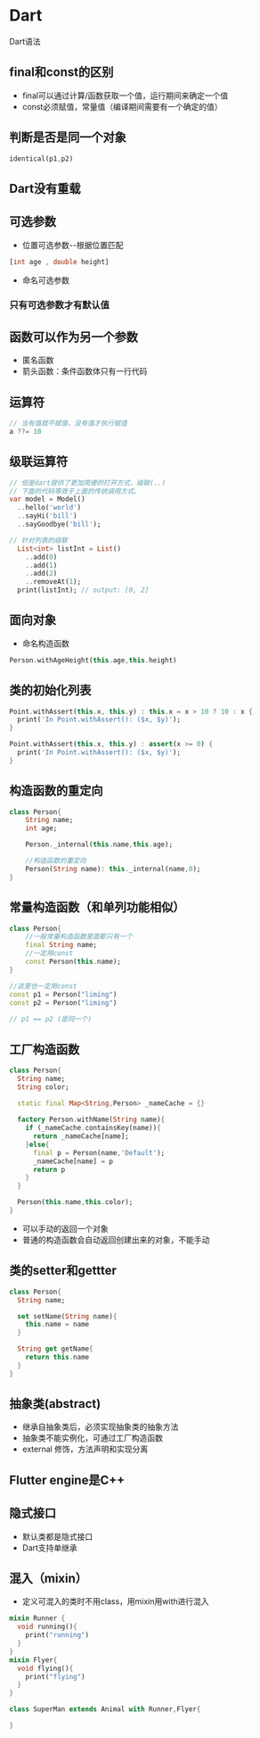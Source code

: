 # Dart
Dart语法
## final和const的区别
- final可以通过计算/函数获取一个值，运行期间来确定一个值
- const必须赋值，常量值（编译期间需要有一个确定的值）

## 判断是否是同一个对象
```dart
identical(p1,p2)
``` 
## Dart没有重载
## 可选参数
- 位置可选参数--根据位置匹配
```dart
[int age , double height]
```
- 命名可选参数
### 只有可选参数才有默认值
## 函数可以作为另一个参数
- 匿名函数
- 箭头函数：条件函数体只有一行代码
## 运算符
```dart
// 当有值就不赋值，没有值才执行赋值
a ??= 10
```
## 级联运算符
```dart
// 但是dart提供了更加简便的打开方式，级联(..)
// 下面的代码等效于上面的传统调用方式。
var model = Model()
  ..hello('world')
  ..sayHi('bill')
  ..sayGoodbye('bill');

// 针对列表的级联
  List<int> listInt = List()
    ..add(0)
    ..add(1)
    ..add(2)
    ..removeAt(1);
  print(listInt); // output: [0, 2]
```
## 面向对象
- 命名构造函数
```dart
Person.withAgeHeight(this.age,this.height)
```
## 类的初始化列表
```dart
Point.withAssert(this.x, this.y) : this.x = x > 10 ? 10 : x {
  print('In Point.withAssert(): ($x, $y)');
}

Point.withAssert(this.x, this.y) : assert(x >= 0) {
  print('In Point.withAssert(): ($x, $y)');
}
```
## 构造函数的重定向
```dart
class Person{
    String name;
    int age;

    Person._internal(this.name,this.age);

    //构造函数的重定向
    Person(String name): this._internal(name,0);
}
```
## 常量构造函数（和单列功能相似）
```dart
class Person{
    //一般常量构造函数里面都只有一个
    final String name;
    //一定用const
    const Person(this.name);
}

//这里也一定用const
const p1 = Person("liming")
const p2 = Person("liming")
 
// p1 == p2 (是同一个)
```

## 工厂构造函数
```dart
class Person{
  String name;
  String color;

  static final Map<String,Person> _nameCache = {}
  
  factory Person.withName(String name){
    if (_nameCache.containsKey(name)){
      return _nameCache[name];
    }else{
      final p = Person(name,'Default');
      _nameCache[name] = p 
      return p
    }
  }

  Person(this.name,this.color);
}
```
- 可以手动的返回一个对象
- 普通的构造函数会自动返回创建出来的对象，不能手动

## 类的setter和gettter
```dart
class Person{
  String name;

  set setName(String name){
    this.name = name
  }

  String get getName{
    return this.name
  }
}
```

## 抽象类(abstract)
- 继承自抽象类后，必须实现抽象类的抽象方法
- 抽象类不能实例化，可通过工厂构造函数
- external 修饰，方法声明和实现分离

## Flutter engine是C++

## 隐式接口
- 默认类都是隐式接口
- Dart支持单继承

## 混入（mixin）
- 定义可混入的类时不用class，用mixin用with进行混入
```dart
mixin Runner {
  void running(){
    print("running")
  }
}
mixin Flyer{
  void flying(){
    print("flying")
  }
}

class SuperMan extends Animal with Runner,Flyer{

}
```